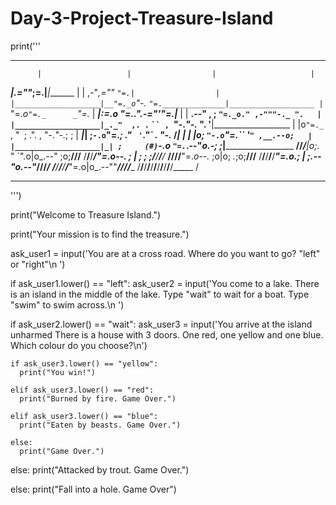 # Day-3-Project-Treasure-Island

print('''
*******************************************************************************
          |                   |                  |                     |
 _________|________________.=""_;=.______________|_____________________|_______
|                   |  ,-"_,=""     `"=.|                  |
|___________________|__"=._o`"-._        `"=.______________|___________________
          |                `"=._o`"=._      _`"=._                     |
 _________|_____________________:=._o "=._."_.-="'"=.__________________|_______
|                   |    __.--" , ; `"=._o." ,-"""-._ ".   |
|___________________|_._"  ,. .` ` `` ,  `"-._"-._   ". '__|___________________
          |           |o`"=._` , "` `; .". ,  "-._"-._; ;              |
 _________|___________| ;`-.o`"=._; ." ` '`."\` . "-._ /_______________|_______
|                   | |o;    `"-.o`"=._``  '` " ,__.--o;   |
|___________________|_| ;     (#) `-.o `"=.`_.--"_o.-; ;___|___________________
____/______/______/___|o;._    "      `".o|o_.--"    ;o;____/______/______/____
/______/______/______/_"=._o--._        ; | ;        ; ;/______/______/______/_
____/______/______/______/__"=._o--._   ;o|o;     _._;o;____/______/______/____
/______/______/______/______/____"=._o._; | ;_.--"o.--"_/______/______/______/_
____/______/______/______/______/_____"=.o|o_.--""___/______/______/______/____
/______/______/______/______/______/______/______/______/______/______/_____ /
*******************************************************************************
''')


print("Welcome to Treasure Island.")

print("Your mission is to find the treasure.") 


ask_user1 = input('You are at a cross road. Where do you want to go? "left" or "right"\n ')

if ask_user1.lower() == "left":
  ask_user2 = input('You come to a lake. There is an island in the middle of the lake. Type "wait" to wait for a boat. Type "swim" to swim across.\n ')
  
  
  if ask_user2.lower() == "wait":
    ask_user3 = input('You arrive at the island unharmed There is a house with 3 doors. One red, one yellow and one blue. Which colour do you choose?\n')
    
    
    if ask_user3.lower() == "yellow":
      print("You win!")

    elif ask_user3.lower() == "red":
      print("Burned by fire. Game Over.")

    elif ask_user3.lower() == "blue":
      print("Eaten by beasts. Game Over.")

    else: 
      print("Game Over.")



  else: 
    print("Attacked by trout. Game Over.")

else:
  print("Fall into a hole. Game Over")
